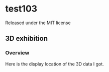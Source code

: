 # test103
Released under the MIT license
## 3D exhibition
### Overview
Here is the display location of the 3D data I got.
